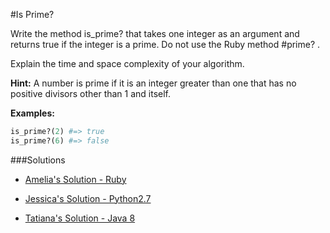 #Is Prime?

Write the method is_prime? that takes one integer as an argument and returns true if the integer is a prime. Do not use the Ruby method #prime? . 

Explain the time and space complexity of your algorithm.

**Hint:** A number is prime if it is an integer greater than one that has no positive divisors other than 1 and itself. 

**Examples:**
```ruby
is_prime?(2) #=> true
is_prime?(6) #=> false
```


###Solutions

- [Amelia's Solution - Ruby](https://github.com/wardch/Algorithms/blob/master/is_prime.rb)

- [Jessica's Solution - Python2.7](https://github.com/chatasweetie/whiteboarding-and-coding-problems/blob/master/questions/is_prime/solution/is_prime.py)

- [Tatiana's Solution - Java 8](https://github.com/chatasweetie/whiteboarding-and-coding-problems/blob/master/questions/is_prime/solution/Primality.java)